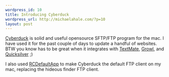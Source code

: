 ```yaml
--- 
wordpress_id: 10
title: Introducing Cyberduck
wordpress_url: http://michaelahale.com/?p=10
layout: post
---
```

<a href="http://soapadoo.com/up"></a><a href="http://cyberduck.ch/">Cyberduck</a> is solid and useful opensource SFTP/FTP program for the mac.  I have used it for the past couple of days to update a handful of websites.  BTW you know has to be great when it integrates with <a href="http://macromates.com/">TextMate</a>, <a href="http://growl.info/">Growl</a>, and <a href="http://quicksilver.blacktree.com/">Quicksilver</a> ;)

I also used <a href="http://www.rubicode.com/Software/RCDefaultApp">RCDefaultApp</a> to make Cyberduck the default FTP client on my mac, replacing the hideous finder FTP client.

